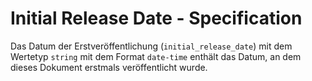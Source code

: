 # Initial Release Date - Specification

Das Datum der Erstveröffentlichung (`initial_release_date`) mit dem Wertetyp `string` mit dem Format `date-time` enthält das Datum, an dem dieses Dokument erstmals veröffentlicht wurde.